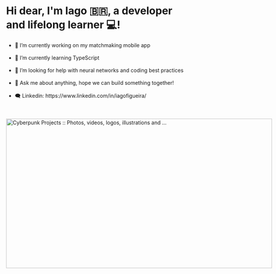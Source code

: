 <h1 align="left">Hi dear, I'm Iago 🇧🇷, a developer and lifelong learner 💻! </h1>
<ul>
  <li>🔭 I’m currently working on my matchmaking mobile app</li>
  <br>
  <li>🌱 I’m currently learning TypeScript</li>
  <br>
  <li>🤔 I’m looking for help with neural networks and coding best practices</li>
  <br>
  <li>💬 Ask me about anything, hope we can build something together!</li>
  <br>
  <li>🗨️ Linkedin: https://www.linkedin.com/in/iagofigueira/</li>
</ul>

<br>
<br>

<img src="https://i.pinimg.com/originals/f1/ed/a4/f1eda4768df8d8135c779772f2833e88.gif" jsaction="VQAsE" class="sFlh5c pT0Scc iPVvYb" style="max-width: 1400px; height: 406px; margin: 0px; width: 721px;" alt="Cyberpunk Projects :: Photos, videos, logos, illustrations and ..." jsname="kn3ccd">
